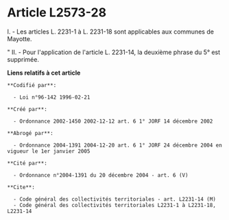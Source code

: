 # Article L2573-28

I. - Les articles L. 2231-1 à L. 2231-18 sont applicables aux communes de Mayotte.

" II. - Pour l'application de l'article L. 2231-14, la deuxième phrase du 5° est supprimée.

**Liens relatifs à cet article**

	**Codifié par**:

	  - Loi n°96-142 1996-02-21

	**Créé par**:

	  - Ordonnance 2002-1450 2002-12-12 art. 6 1° JORF 14 décembre 2002

	**Abrogé par**:

	  - Ordonnance 2004-1391 2004-12-20 art. 6 1° JORF 24 décembre 2004 en vigueur le 1er janvier 2005

	**Cité par**:

	  - Ordonnance n°2004-1391 du 20 décembre 2004 - art. 6 (V)

	**Cite**:

	  - Code général des collectivités territoriales - art. L2231-14 (M)
	  - Code général des collectivités territoriales L2231-1 à L2231-18, L2231-14
